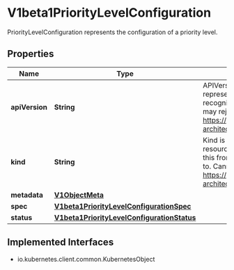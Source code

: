 

# V1beta1PriorityLevelConfiguration

PriorityLevelConfiguration represents the configuration of a priority level.
## Properties

Name | Type | Description | Notes
------------ | ------------- | ------------- | -------------
**apiVersion** | **String** | APIVersion defines the versioned schema of this representation of an object. Servers should convert recognized schemas to the latest internal value, and may reject unrecognized values. More info: https://git.k8s.io/community/contributors/devel/sig-architecture/api-conventions.md#resources |  [optional]
**kind** | **String** | Kind is a string value representing the REST resource this object represents. Servers may infer this from the endpoint the client submits requests to. Cannot be updated. In CamelCase. More info: https://git.k8s.io/community/contributors/devel/sig-architecture/api-conventions.md#types-kinds |  [optional]
**metadata** | [**V1ObjectMeta**](V1ObjectMeta.md) |  |  [optional]
**spec** | [**V1beta1PriorityLevelConfigurationSpec**](V1beta1PriorityLevelConfigurationSpec.md) |  |  [optional]
**status** | [**V1beta1PriorityLevelConfigurationStatus**](V1beta1PriorityLevelConfigurationStatus.md) |  |  [optional]


## Implemented Interfaces

* io.kubernetes.client.common.KubernetesObject


